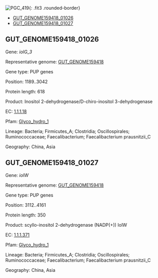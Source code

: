 ![PGC_419](../static/images/Clusters_figure/PGC_419.jpg){: .fit3 .rounded-border}

<ul id="myTab" class="nav nav-tabs">
  <li class="active">
        <a href="#tab1" data-toggle="tab">GUT_GENOME159418_01026</a>
  </li>
<li><a href="#tab2" data-toggle="tab">GUT_GENOME159418_01027</a></li>
</ul>

<div id="myTabContent" class="tab-content">
  <div class="tab-pane fade in active" id="tab1">

<h2 id="GUT_GENOME159418_01026">GUT_GENOME159418_01026</h2>
<p>Gene: <em>iolG_3</em>
<p>Representative genome: <a href="https://www.ebi.ac.uk/metagenomics/genomes/MGYG-HGUT-00022">GUT_GENOME159418</a></p>
<p>Gene type: PUP genes</p>
<p>Position: 1189..3042</p>
<p>Protein length: 618</p>
<p>Product: Inositol 2-dehydrogenase/D-chiro-inositol 3-dehydrogenase</p>
<p>EC: <a href="https://www.brenda-enzymes.org/enzyme.php?ecno=1.1.1.18">1.1.1.18</a></p>
<p>Pfam: <a href="http://pfam.xfam.org/family/Glyco_hydro_1">Glyco_hydro_1</a></p>

<p>Lineage: Bacteria; Firmicutes_A; Clostridia; Oscillospirales; Ruminococcaceae; Faecalibacterium; Faecalibacterium prausnitzii_C</p>
<p>Geography: China, Asia</p>
  </div>

  <div class="tab-pane fade" id="tab2">

<h2 id="GUT_GENOME159418_01027">GUT_GENOME159418_01027</h2>
<p>Gene: <em>iolW</em></p>
<p>Representative genome: <a href="https://www.ebi.ac.uk/metagenomics/genomes/MGYG-HGUT-00022">GUT_GENOME159418</a></p>
<p>Gene type: PUP genes</p>
<p>Position: 3112..4161</p>
<p>Protein length: 350</p>
<p>Product: scyllo-inositol 2-dehydrogenase (NADP(+)) IolW</p>
<p>EC: <a href="https://www.brenda-enzymes.org/enzyme.php?ecno=1.1.1.371">1.1.1.371</a></p>
<p>Pfam: <a href="http://pfam.xfam.org/family/Glyco_hydro_1">Glyco_hydro_1</a></p>

<p>Lineage: Bacteria; Firmicutes_A; Clostridia; Oscillospirales; Ruminococcaceae; Faecalibacterium; Faecalibacterium prausnitzii_C</p>
<p>Geography: China, Asia</p>

  </div>
</div>
